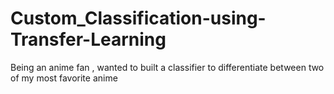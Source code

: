 # Custom_Classification-using-Transfer-Learning
Being an anime fan , wanted to built a classifier to differentiate between two of my most favorite anime
